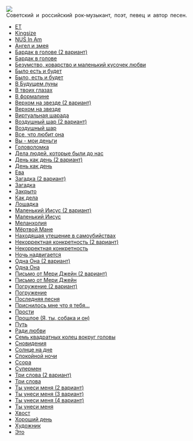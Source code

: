 ![](/songs/абв/Борзов%20Найк/borzov_najk.jpg)  
Советский и российский рок-музыкант, поэт, певец и автор песен.

* [ET](/songs/абв/Борзов%20Найк/ET)
* [Kingsize](/songs/абв/Борзов%20Найк/Kingsize)
* [NUS In Am](/songs/абв/Борзов%20Найк/NUS%20In%20Am)
* [Ангел и змея](/songs/абв/Борзов%20Найк/Ангел%20и%20змея)
* [Бардак в голове (2 вариант)](/songs/абв/Борзов%20Найк/Бардак%20в%20голове%20(2%20вариант))
* [Бардак в голове](/songs/абв/Борзов%20Найк/Бардак%20в%20голове)
* [Безумство, коварство и маленький кусочек любви](/songs/абв/Борзов%20Найк/Безумство,%20коварство%20и%20маленький%20кусочек%20любви)
* [Было есть и будет](/songs/абв/Борзов%20Найк/Было%20есть%20и%20будет)
* [Было, есть и будет](/songs/абв/Борзов%20Найк/Было,%20есть%20и%20будет)
* [В Будущем луны](/songs/абв/Борзов%20Найк/В%20Будущем%20луны)
* [В твоих глазах](/songs/абв/Борзов%20Найк/В%20твоих%20глазах)
* [В формалине](/songs/абв/Борзов%20Найк/В%20формалине)
* [Верхом на звезде (2 вариант)](/songs/абв/Борзов%20Найк/Верхом%20на%20звезде%20(2%20вариант))
* [Верхом на звезде](/songs/абв/Борзов%20Найк/Верхом%20на%20звезде)
* [Виртуальная шарада](/songs/абв/Борзов%20Найк/Виртуальная%20шарада)
* [Воздушный шар (2 вариант)](/songs/абв/Борзов%20Найк/Воздушный%20шар%20(2%20вариант))
* [Воздушный шар](/songs/абв/Борзов%20Найк/Воздушный%20шар)
* [Все, что любит она](/songs/абв/Борзов%20Найк/Все,%20что%20любит%20она)
* [Вы - мои деньги](/songs/абв/Борзов%20Найк/Вы%20-%20мои%20деньги)
* [Головоломка](/songs/абв/Борзов%20Найк/Головоломка)
* [Дела людей, которые были до нас](/songs/абв/Борзов%20Найк/Дела%20людей,%20которые%20были%20до%20нас)
* [День как день (2 вариант)](/songs/абв/Борзов%20Найк/День%20как%20день%20(2%20вариант))
* [День как день](/songs/абв/Борзов%20Найк/День%20как%20день)
* [Ева](/songs/абв/Борзов%20Найк/Ева)
* [Загадка (2 вариант)](/songs/абв/Борзов%20Найк/Загадка%20(2%20вариант))
* [Загадка](/songs/абв/Борзов%20Найк/Загадка)
* [Закрыто](/songs/абв/Борзов%20Найк/Закрыто)
* [Как дела](/songs/абв/Борзов%20Найк/Как%20дела)
* [Лошадка](/songs/абв/Борзов%20Найк/Лошадка)
* [Маленький Иисус (2 вариант)](/songs/абв/Борзов%20Найк/Маленький%20Иисус%20(2%20вариант))
* [Маленький Иисус](/songs/абв/Борзов%20Найк/Маленький%20Иисус)
* [Меланхолия](/songs/абв/Борзов%20Найк/Меланхолия)
* [Мёртвой Мане](/songs/абв/Борзов%20Найк/Мёртвой%20Мане)
* [Находящая утешение в самоубийствах](/songs/абв/Борзов%20Найк/Находящая%20утешение%20в%20самоубийствах)
* [Некорректная конкретность (2 вариант)](/songs/абв/Борзов%20Найк/Некорректная%20конкретность%20(2%20вариант))
* [Некорректная конкретность](/songs/абв/Борзов%20Найк/Некорректная%20конкретность)
* [Ночь надвигается](/songs/абв/Борзов%20Найк/Ночь%20надвигается)
* [Одна Она (2 вариант)](/songs/абв/Борзов%20Найк/Одна%20Она%20(2%20вариант))
* [Одна Она](/songs/абв/Борзов%20Найк/Одна%20Она)
* [Письмо от Мери Джейн (2 вариант)](/songs/абв/Борзов%20Найк/Письмо%20от%20Мери%20Джейн%20(2%20вариант))
* [Письмо от Мери Джейн](/songs/абв/Борзов%20Найк/Письмо%20от%20Мери%20Джейн)
* [Погружение (2 вариант)](/songs/абв/Борзов%20Найк/Погружение%20(2%20вариант))
* [Погружение](/songs/абв/Борзов%20Найк/Погружение)
* [Последняя песня](/songs/абв/Борзов%20Найк/Последняя%20песня)
* [Приснилось мне что я тебя...](/songs/абв/Борзов%20Найк/Приснилось%20мне%20что%20я%20тебя...)
* [Прости](/songs/абв/Борзов%20Найк/Прости)
* [Прошлое (Я, ты, собака и он)](/songs/абв/Борзов%20Найк/Прошлое%20(Я,%20ты,%20собака%20и%20он))
* [Путь](/songs/абв/Борзов%20Найк/Путь)
* [Ради любви](/songs/абв/Борзов%20Найк/Ради%20любви)
* [Семь квадратных колец вокруг головы](/songs/абв/Борзов%20Найк/Семь%20квадратных%20колец%20вокруг%20головы)
* [Сновидения](/songs/абв/Борзов%20Найк/Сновидения)
* [Солнце на дне](/songs/абв/Борзов%20Найк/Солнце%20на%20дне)
* [Спокойной ночи](/songs/абв/Борзов%20Найк/Спокойной%20ночи)
* [Ссора](/songs/абв/Борзов%20Найк/Ссора)
* [Супермен](/songs/абв/Борзов%20Найк/Супермен)
* [Три слова (2 вариант)](/songs/абв/Борзов%20Найк/Три%20слова%20(2%20вариант))
* [Три слова](/songs/абв/Борзов%20Найк/Три%20слова)
* [Ты унеси меня (2 вариант)](/songs/абв/Борзов%20Найк/Ты%20унеси%20меня%20(2%20вариант))
* [Ты унеси меня (3 вариант)](/songs/абв/Борзов%20Найк/Ты%20унеси%20меня%20(3%20вариант))
* [Ты унеси меня (4 вариант)](/songs/абв/Борзов%20Найк/Ты%20унеси%20меня%20(4%20вариант))
* [Ты унеси меня](/songs/абв/Борзов%20Найк/Ты%20унеси%20меня)
* [Хвост](/songs/абв/Борзов%20Найк/Хвост)
* [Хороший день](/songs/абв/Борзов%20Найк/Хороший%20день)
* [Художник](/songs/абв/Борзов%20Найк/Художник)
* [Это](/songs/абв/Борзов%20Найк/Это)